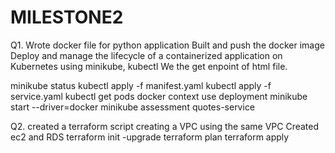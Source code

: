 # MILESTONE2
Q1. Wrote docker file for python application
Built and push the docker image
Deploy and manage the lifecycle of a containerized application on Kubernetes using minikube, kubectl
We the get enpoint of html  file.

minikube status
kubectl apply -f manifest.yaml
kubectl apply -f service.yaml
kubectl get pods
docker context use deployment
minikube start --driver=docker
minikube assessment quotes-service

Q2. created a terraform script creating a VPC using the same VPC Created ec2 and RDS 
terraform init -upgrade
terraform plan
terraform apply
